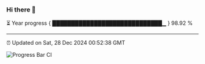 ### Hi there 👋

⏳ Year progress { █████████████████████████████▁ } 98.92 %

---

⏰ Updated on Sat, 28 Dec 2024 00:52:38 GMT

![Progress Bar CI](https://github.com/code-lakshay/GitHub-Actions-Demo/workflows/Progress%20Bar%20CI/badge.svg)
